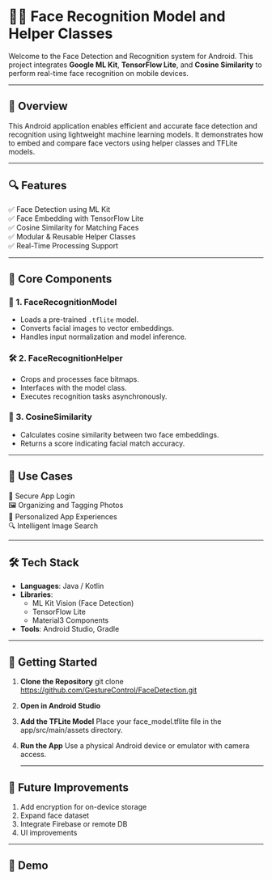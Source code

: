 
# 🧑‍💻 Face Recognition Model and Helper Classes

Welcome to the Face Detection and Recognition system for Android. This project integrates **Google ML Kit**, **TensorFlow Lite**, and **Cosine Similarity** to perform real-time face recognition on mobile devices.

---

## 📱 Overview

This Android application enables efficient and accurate face detection and recognition using lightweight machine learning models. It demonstrates how to embed and compare face vectors using helper classes and TFLite models.

---

## 🔍 Features

✅ Face Detection using ML Kit  
✅ Face Embedding with TensorFlow Lite  
✅ Cosine Similarity for Matching Faces  
✅ Modular & Reusable Helper Classes  
✅ Real-Time Processing Support

---

## 🧠 Core Components

### 🧩 1. FaceRecognitionModel
- Loads a pre-trained `.tflite` model.
- Converts facial images to vector embeddings.
- Handles input normalization and model inference.

### 🛠️ 2. FaceRecognitionHelper
- Crops and processes face bitmaps.
- Interfaces with the model class.
- Executes recognition tasks asynchronously.

### 🧮 3. CosineSimilarity
- Calculates cosine similarity between two face embeddings.
- Returns a score indicating facial match accuracy.

---

## 🎯 Use Cases

🔐 Secure App Login  
🖼️ Organizing and Tagging Photos  
👤 Personalized App Experiences  
🔍 Intelligent Image Search  

---

## 🛠️ Tech Stack

- **Languages**: Java / Kotlin  
- **Libraries**:  
  - ML Kit Vision (Face Detection)  
  - TensorFlow Lite  
  - Material3 Components 
- **Tools**: Android Studio, Gradle

---
## 🚀 Getting Started

1. **Clone the Repository**
   git clone https://github.com/GestureControl/FaceDetection.git
2. **Open in Android Studio**
3. **Add the TFLite Model**
   Place your face_model.tflite file in the app/src/main/assets directory.
4. **Run the App**
   Use a physical Android device or emulator with camera access.

   ---

## 📌 Future Improvements
1. Add encryption for on-device storage
2. Expand face dataset
3. Integrate Firebase or remote DB
4. UI improvements

---

## 🧪 Demo

